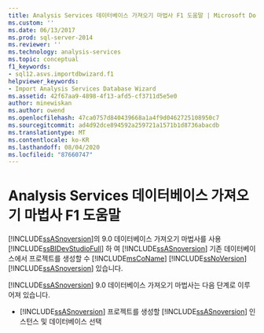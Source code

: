 ```yaml
---
title: Analysis Services 데이터베이스 가져오기 마법사 F1 도움말 | Microsoft Docs
ms.custom: ''
ms.date: 06/13/2017
ms.prod: sql-server-2014
ms.reviewer: ''
ms.technology: analysis-services
ms.topic: conceptual
f1_keywords:
- sql12.asvs.importdbwizard.f1
helpviewer_keywords:
- Import Analysis Services Database Wizard
ms.assetid: 42f67aa9-4898-4f13-afd5-cf3711d5e5e0
author: minewiskan
ms.author: owend
ms.openlocfilehash: 47ca0757d840439668a1a4f9d0462725108950c7
ms.sourcegitcommit: ad4d92dce894592a259721a1571b1d8736abacdb
ms.translationtype: MT
ms.contentlocale: ko-KR
ms.lasthandoff: 08/04/2020
ms.locfileid: "87660747"
---
```

# <a name="import-analysis-services-database-wizard-f1-help"></a>Analysis Services 데이터베이스 가져오기 마법사 F1 도움말
  [!INCLUDE[ssASnoversion](../includes/ssasnoversion-md.md)]의 9.0 데이터베이스 가져오기 마법사를 사용 [!INCLUDE[ssBIDevStudioFull](../includes/ssbidevstudiofull-md.md)] 하 여 [!INCLUDE[ssASnoversion](../includes/ssasnoversion-md.md)] 기존 데이터베이스에서 프로젝트를 생성할 수 [!INCLUDE[msCoName](../includes/msconame-md.md)] [!INCLUDE[ssNoVersion](../includes/ssnoversion-md.md)] [!INCLUDE[ssASnoversion](../includes/ssasnoversion-md.md)] 있습니다.  
  
 [!INCLUDE[ssASnoversion](../includes/ssasnoversion-md.md)] 9.0 데이터베이스 가져오기 마법사는 다음 단계로 이루어져 있습니다.  
  
-   [!INCLUDE[ssASnoversion](../includes/ssasnoversion-md.md)] 프로젝트를 생성할 [!INCLUDE[ssASnoversion](../includes/ssasnoversion-md.md)] 인스턴스 및 데이터베이스 선택  
  
  
